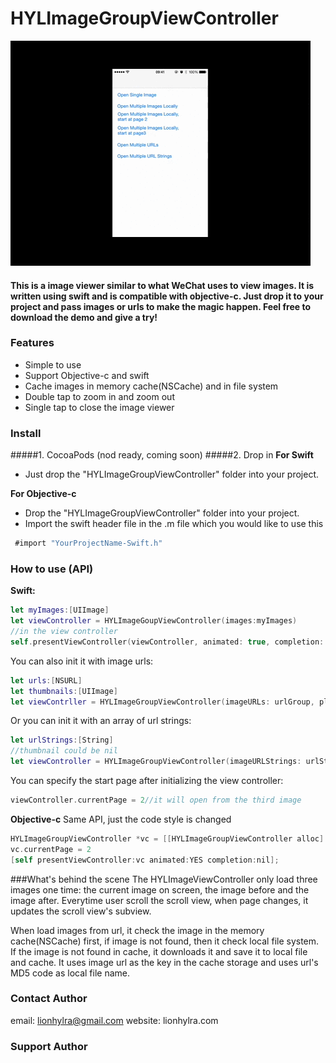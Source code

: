 # HYLImageGroupViewController

![enter image description here](https://github.com/lionhylra/HYLImageGroupViewController/blob/master/Demo/demo.gif?raw=true)

#### This is a image viewer similar to what WeChat uses to view images. It is written using swift and is compatible with objective-c. Just drop it to your project and pass images or urls to make the magic happen. Feel free to download the demo and give a try!

### Features

 - Simple to use
 - Support Objective-c and swift
 - Cache images in memory cache(NSCache) and in file system
 - Double tap to zoom in and zoom out
 - Single tap to close the image viewer

### Install
#####1. CocoaPods
(nod ready, coming soon)
#####2. Drop in
**For Swift**

 - Just drop the "HYLImageGroupViewController" folder into your project.

**For Objective-c**

 - Drop the "HYLImageGroupViewController" folder into your project. 
 - Import the swift header file in the .m file which you would like to use this
```objective-c
 #import "YourProjectName-Swift.h"
```
 
### How to use (API)
**Swift:**
```swift
let myImages:[UIImage]
let viewController = HYLImageGoupViewController(images:myImages)
//in the view controller
self.presentViewController(viewController, animated: true, completion: nil)
```
You can also init it with image urls:
```swift
let urls:[NSURL]
let thumbnails:[UIImage]
let viewContrller = HYLImageGroupViewController(imageURLs: urlGroup, placeHolderImages: thumbnails)
```
Or you can init it with an array of url strings:
```swift
let urlStrings:[String]
//thumbnail could be nil
let viewController = HYLImageGroupViewController(imageURLStrings: urlStrings, placeHolderImages: nil)
```
You can specify the start page after initializing the view controller:
```swift
viewController.currentPage = 2//it will open from the third image
```
**Objective-c**
Same API, just the code style is changed
```objective-c
HYLImageGroupViewController *vc = [[HYLImageGroupViewController alloc] initWithImageURLs:urls placeHolderImages:placeholder];
vc.currentPage = 2
[self presentViewController:vc animated:YES completion:nil];
```

###What's behind the scene
The HYLImageViewController only load three images one time: the current image on screen, the image before and the image after.  Everytime user scroll the scroll view, when page changes, it updates the scroll view's subview.

When load images from url, it check the image in the memory cache(NSCache) first, if image is not found, then it check local file system. If the image is not found in cache, it downloads it and save it to local file and cache. It uses image url as the key in the cache storage and uses url's MD5 code as local file name.
### Contact Author
email: lionhylra@gmail.com
website: lionhylra.com
### Support Author
